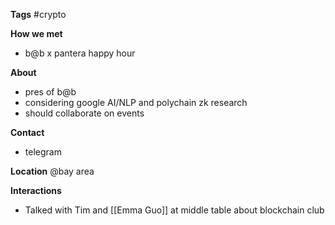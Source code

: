 **Tags**
#crypto

**How we met**
- b@b x pantera happy hour

**About**
- pres of b@b
- considering google AI/NLP and polychain zk research
- should collaborate on events

**Contact**
- telegram

**Location**
@bay area

**Interactions**
- Talked with Tim and [[Emma Guo]] at middle table about blockchain club